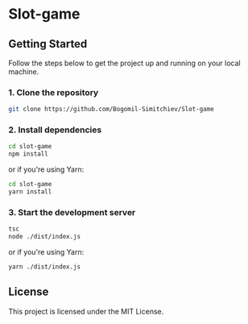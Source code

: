 # Slot-game

## Getting Started

Follow the steps below to get the project up and running on your local machine.

### 1. Clone the repository

```bash
git clone https://github.com/Bogomil-Simitchiev/Slot-game
```
### 2. Install dependencies

```bash
cd slot-game
npm install
```
or if you're using Yarn:
```bash
cd slot-game
yarn install
```
### 3. Start the development server

```bash
tsc
node ./dist/index.js
```
or if you're using Yarn:
```bash
yarn ./dist/index.js
```

## License
This project is licensed under the MIT License.
